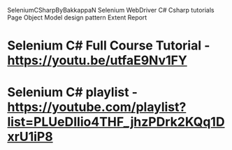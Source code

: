 SeleniumCSharpByBakkappaN
Selenium WebDriver C# Csharp tutorials Page Object Model design pattern Extent Report

# Selenium C# Full Course Tutorial - https://youtu.be/utfaE9Nv1FY

# Selenium C# playlist - https://youtube.com/playlist?list=PLUeDIlio4THF_jhzPDrk2KQq1DxrU1iP8
